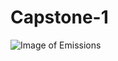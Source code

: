 # Capstone-1
![Image of Emissions](https://www.sciencealert.com/images/2019-03/processed/COALuseIncreasing2018_1024.jpg)
